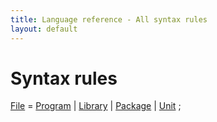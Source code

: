 ```yaml
---
title: Language reference - All syntax rules
layout: default
---
```


# Syntax rules

[File](index) = [Program](program.md) |
                [Library](library.md) |
                [Package](package.md) |
                [Unit](unit.md) ;
